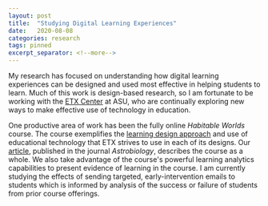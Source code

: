 ```yaml
---
layout: post
title:  "Studying Digital Learning Experiences"
date:   2020-08-08
categories: research
tags: pinned
excerpt_separator: <!--more-->
---
```


My research has focused on understanding how digital learning experiences can be designed and used most effective in helping students to learn. Much of this work is design-based research, so I am fortunate to be working with the [ETX Center][etx-site] at ASU, who are continually exploring new ways to make effective use of technology in education.

<!--more-->
One productive area of work has been the fully online *Habitable Worlds* course. The course exemplifies the [learning design approach][etx-model] and use of educational technology that ETX strives to use in each of its designs. Our [article][habworlds-paper], published in the journal *Astrobiology*, describes the course as a whole. We also take advantage of the course's powerful learning analytics capabilities to present evidence of learning in the course. I am currently studying the effects of sending targeted, early-intervention emails to students which is informed by analysis of the success or failure of students from prior course offerings. 


[etx-site]: https://etx.asu.edu
[inspark-site]: https://inspark.education
[infiniscope-site]: https://infiniscope.org
[etx-model]: https://doi.org/10.1088/2514-3433/abb3ddch7
[habworlds-paper]: https://doi.org/10.1089/ast.2016.1550
